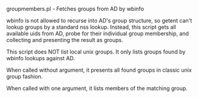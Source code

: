 groupmembers.pl - Fetches groups from AD by wbinfo

wbinfo is not allowed to recurse into AD's group structure, so getent
can't lookup groups by a standard nss lookup. Instead, this script
gets all available uids from AD, probe for their individual group
membership, and collecting and presenting the result as groups.

This script does NOT list local unix groups. It only lists groups
found by wbinfo lookups against AD.

When called without argument, it presents all found groups in classic
unix group fashion.

When called with one argument, it lists members of the matching group.

